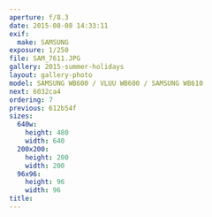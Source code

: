 ```yaml
---
aperture: f/8.3
date: 2015-08-08 14:33:11
exif:
  make: SAMSUNG
exposure: 1/250
file: SAM_7611.JPG
gallery: 2015-summer-holidays
layout: gallery-photo
model: SAMSUNG WB600 / VLUU WB600 / SAMSUNG WB610
next: 6032ca4
ordering: 7
previous: 612b54f
sizes:
  640w:
    height: 480
    width: 640
  200x200:
    height: 200
    width: 200
  96x96:
    height: 96
    width: 96
title: 
---
```

